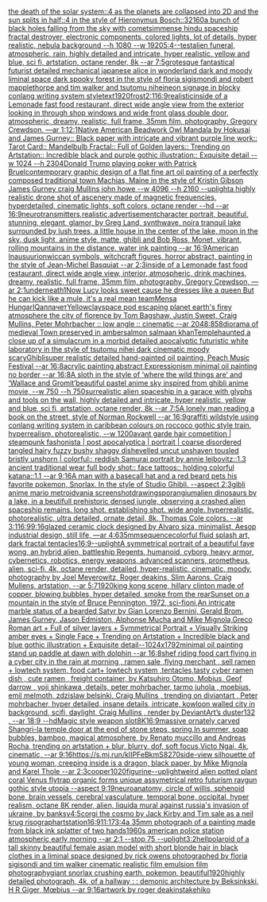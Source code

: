 [the death of the solar system::4 as the planets are collapsed into 2D and the sun splits in half::4 in the style of Hieronymus Bosch::3](https://www.ebank.nz/aiartgenerator?category=the%20death%20of%20the%20solar%20system%3A%3A4%20as%20the%20planets%20are%20collapsed%20into%202D%20and%20the%20sun%20splits%20in%20half%3A%3A4%20in%20the%20style%20of%20Hieronymus%20Bosch%3A%3A3)[2160](https://www.ebank.nz/aiartgenerator?category=2160)[a bunch of black holes falling from the sky with comets](https://www.ebank.nz/aiartgenerator?category=a%20bunch%20of%20black%20holes%20falling%20from%20the%20sky%20with%20comets)[immense hindu spaceship fractal destroyer, electronic components, colored lights, lot of details, hyper realistic, nebula background --h 1080 --w 1920](https://www.ebank.nz/aiartgenerator?category=immense%20hindu%20spaceship%20fractal%20destroyer%2C%20electronic%20components%2C%20colored%20lights%2C%20lot%20of%20details%2C%20hyper%20realistic%2C%20nebula%20background%20--h%201080%20--w%201920)[5:4](https://www.ebank.nz/aiartgenerator?category=5%3A4)[--test](https://www.ebank.nz/aiartgenerator?category=--test)[alien funeral, atmospheric, rain, highly detailed and intricate, hyper realistic, yellow and blue, sci fi, artstation, octane render, 8k --ar 7:5](https://www.ebank.nz/aiartgenerator?category=alien%20funeral%2C%20atmospheric%2C%20rain%2C%20highly%20detailed%20and%20intricate%2C%20hyper%20realistic%2C%20yellow%20and%20blue%2C%20sci%20fi%2C%20artstation%2C%20octane%20render%2C%208k%20--ar%207%3A5)[grotesque fantastical futurist detailed mechanical japanese alice in wonderland dark and moody liminal space dark spooky forest in the style of floria sigismondi and robert mapplethorpe and tim walker and tsutomu nihei](https://www.ebank.nz/aiartgenerator?category=grotesque%20fantastical%20futurist%20detailed%20mechanical%20japanese%20alice%20in%20wonderland%20dark%20and%20moody%20liminal%20space%20dark%20spooky%20forest%20in%20the%20style%20of%20floria%20sigismondi%20and%20robert%20mapplethorpe%20and%20tim%20walker%20and%20tsutomu%20nihei)[neon signage in blocky conlang writing system style](https://www.ebank.nz/aiartgenerator?category=neon%20signage%20in%20blocky%20conlang%20writing%20system%20style)[text](https://www.ebank.nz/aiartgenerator?category=text)[1920](https://www.ebank.nz/aiartgenerator?category=1920)[frost](https://www.ebank.nz/aiartgenerator?category=frost)[2:1](https://www.ebank.nz/aiartgenerator?category=2%3A1)[16:9](https://www.ebank.nz/aiartgenerator?category=16%3A9)[realistic](https://www.ebank.nz/aiartgenerator?category=realistic)[inside of a Lemonade fast food restaurant, direct wide angle view from the exterior looking in through shop windows and wide front glass double door, atmospheric, dreamy, realistic, full frame, 35mm film, photography, Gregory Crewdson, —ar 1:1](https://www.ebank.nz/aiartgenerator?category=inside%20of%20a%20Lemonade%20fast%20food%20restaurant%2C%20direct%20wide%20angle%20view%20from%20the%20exterior%20looking%20in%20through%20shop%20windows%20and%20wide%20front%20glass%20double%20door%2C%20atmospheric%2C%20dreamy%2C%20realistic%2C%20full%20frame%2C%2035mm%20film%2C%20photography%2C%20Gregory%20Crewdson%2C%20%E2%80%94ar%201%3A1)[2:1](https://www.ebank.nz/aiartgenerator?category=2%3A1)[Native American Beadwork Owl Mandala by Hokusai and James Gurney:: Black paper with intricate and vibrant purple line work:: Tarot Card:: Mandelbulb Fractal:: Full of Golden layers:: Trending on Artstation:: Incredible black and purple gothic illustration:: Exquisite detail --w 1024 --h 2304](https://www.ebank.nz/aiartgenerator?category=Native%20American%20Beadwork%20Owl%20Mandala%20by%20Hokusai%20and%20James%20Gurney%3A%3A%20Black%20paper%20with%20intricate%20and%20vibrant%20purple%20line%20work%3A%3A%20Tarot%20Card%3A%3A%20Mandelbulb%20Fractal%3A%3A%20Full%20of%20Golden%20layers%3A%3A%20Trending%20on%20Artstation%3A%3A%20Incredible%20black%20and%20purple%20gothic%20illustration%3A%3A%20Exquisite%20detail%20--w%201024%20--h%202304)[Donald Trump playing poker with Patrick Bruel](https://www.ebank.nz/aiartgenerator?category=Donald%20Trump%20playing%20poker%20with%20Patrick%20Bruel)[contemporary graphic design of a flat fine art oil painting of a perfectly composed traditional town Machias, Maine in the style of Kristin Gibson James Gurney craig Mullins john howe --w 4096 --h 2160 --uplight](https://www.ebank.nz/aiartgenerator?category=contemporary%20graphic%20design%20of%20a%20flat%20fine%20art%20oil%20painting%20of%20a%20perfectly%20composed%20traditional%20town%20Machias%2C%20Maine%20in%20the%20style%20of%20Kristin%20Gibson%20James%20Gurney%20craig%20Mullins%20john%20howe%20--w%204096%20--h%202160%20--uplight)[a highly realistic drone shot of ascenery made of magnetic frequencies, hyperdetailed, cinematic lights, soft colors, octane render --hd --ar 16:9](https://www.ebank.nz/aiartgenerator?category=a%20highly%20realistic%20drone%20shot%20of%20ascenery%20made%20of%20magnetic%20frequencies%2C%20hyperdetailed%2C%20cinematic%20lights%2C%20soft%20colors%2C%20octane%20render%20--hd%20--ar%2016%3A9)[neurotransmitters,realistic,advertisement](https://www.ebank.nz/aiartgenerator?category=neurotransmitters%2Crealistic%2Cadvertisement)[character portrait, beautiful, stunning, elegant, glamor, by Greg Land, synthwave, noir](https://www.ebank.nz/aiartgenerator?category=character%20portrait%2C%20beautiful%2C%20stunning%2C%20elegant%2C%20glamor%2C%20by%20Greg%20Land%2C%20synthwave%2C%20noir)[a tranquil lake surrounded by lush trees, a little house in the center of the lake, moon in the sky, dusk light, anime style, matte, ghibli and Bob Ross, Monet, vibrant, rolling mountains in the distance, water ink painting --ar 16:9](https://www.ebank.nz/aiartgenerator?category=a%20tranquil%20lake%20surrounded%20by%20lush%20trees%2C%20a%20little%20house%20in%20the%20center%20of%20the%20lake%2C%20moon%20in%20the%20sky%2C%20dusk%20light%2C%20anime%20style%2C%20matte%2C%20ghibli%20and%20Bob%20Ross%2C%20Monet%2C%20vibrant%2C%20rolling%20mountains%20in%20the%20distance%2C%20water%20ink%20painting%20--ar%2016%3A9)[American Inausuurion](https://www.ebank.nz/aiartgenerator?category=American%20Inausuurion)[wiccan symbols, witchcraft figures, horror abstract, painting in the style of Jean-Michel Basquiat --ar 2:3](https://www.ebank.nz/aiartgenerator?category=wiccan%20symbols%2C%20witchcraft%20figures%2C%20horror%20abstract%2C%20painting%20in%20the%20style%20of%20Jean-Michel%20Basquiat%20--ar%202%3A3)[inside of a Lemonade fast food restaurant, direct wide angle view, interior, atmospheric, drink machines, dreamy, realistic, full frame, 35mm film, photography, Gregory Crewdson, —ar 2:1](https://www.ebank.nz/aiartgenerator?category=inside%20of%20a%20Lemonade%20fast%20food%20restaurant%2C%20direct%20wide%20angle%20view%2C%20interior%2C%20atmospheric%2C%20drink%20machines%2C%20dreamy%2C%20realistic%2C%20full%20frame%2C%2035mm%20film%2C%20photography%2C%20Gregory%20Crewdson%2C%20%E2%80%94ar%202%3A1)[underneath](https://www.ebank.nz/aiartgenerator?category=underneath)[1](https://www.ebank.nz/aiartgenerator?category=1)[Now Lucy looks sweet cause he dresses like a queen But he can kick like a mule, it's a real mean team](https://www.ebank.nz/aiartgenerator?category=Now%20Lucy%20looks%20sweet%20cause%20he%20dresses%20like%20a%20queen%20But%20he%20can%20kick%20like%20a%20mule%2C%20it%27s%20a%20real%20mean%20team)[Mensa HungarIQa](https://www.ebank.nz/aiartgenerator?category=Mensa%20HungarIQa)[плачет](https://www.ebank.nz/aiartgenerator?category=%D0%BF%D0%BB%D0%B0%D1%87%D0%B5%D1%82)[Yellow](https://www.ebank.nz/aiartgenerator?category=Yellow)[clay](https://www.ebank.nz/aiartgenerator?category=clay)[space pod escaping planet earth's firey atmosphere the city of florence by Tom Bagshaw, Justin Sweet, Craig Mullins, Peter Mohrbacher :: low angle :: cinematic --ar 2048:858](https://www.ebank.nz/aiartgenerator?category=space%20pod%20escaping%20planet%20earth%27s%20firey%20atmosphere%20the%20city%20of%20florence%20by%20Tom%20Bagshaw%2C%20Justin%20Sweet%2C%20Craig%20Mullins%2C%20Peter%20Mohrbacher%20%3A%3A%20low%20angle%20%3A%3A%20cinematic%20--ar%202048%3A858)[diorama of medieval Town preserved in amber](https://www.ebank.nz/aiartgenerator?category=diorama%20of%20medieval%20Town%20preserved%20in%20amber)[salmon salmaan khan](https://www.ebank.nz/aiartgenerator?category=salmon%20salmaan%20khan)[Temple](https://www.ebank.nz/aiartgenerator?category=Temple)[haunted,](https://www.ebank.nz/aiartgenerator?category=haunted%2C)[a close up of a simulacrum in a morbid detailed apocalyptic futuristic white laboratory in the style of tsutomu nihei dark cinematic moody scary](https://www.ebank.nz/aiartgenerator?category=a%20close%20up%20of%20a%20simulacrum%20in%20a%20morbid%20detailed%20apocalyptic%20futuristic%20white%20laboratory%20in%20the%20style%20of%20tsutomu%20nihei%20dark%20cinematic%20moody%20scary)[Ghibli](https://www.ebank.nz/aiartgenerator?category=Ghibli)[super realistic detailed hand-painted oil painting, Peach Music Festival --ar 16:8](https://www.ebank.nz/aiartgenerator?category=super%20realistic%20detailed%20hand-painted%20oil%20painting%2C%20Peach%20Music%20Festival%20--ar%2016%3A8)[acrylic painting abstract Expressionism minimal oil painting no border --ar 16:8](https://www.ebank.nz/aiartgenerator?category=acrylic%20painting%20abstract%20Expressionism%20minimal%20oil%20painting%20no%20border%20--ar%2016%3A8)[A sloth in the style of ‘where the wild things are’ and ‘Wallace and Gromit’](https://www.ebank.nz/aiartgenerator?category=A%20sloth%20in%20the%20style%20of%20%E2%80%98where%20the%20wild%20things%20are%E2%80%99%20and%20%E2%80%98Wallace%20and%20Gromit%E2%80%99)[beautiful pastel anime sky inspired from ghibli anime movie, --w 750 --h 750](https://www.ebank.nz/aiartgenerator?category=beautiful%20pastel%20anime%20sky%20inspired%20from%20ghibli%20anime%20movie%2C%20--w%20750%20--h%20750)[surrealistic alien spaceship in a garace with glyphs and tools on the wall, highly detailed and intricate, hyper realistic, yellow and blue, sci fi, artstation, octane render, 8k --ar 7:5](https://www.ebank.nz/aiartgenerator?category=surrealistic%20alien%20spaceship%20in%20a%20garace%20with%20glyphs%20and%20tools%20on%20the%20wall%2C%20highly%20detailed%20and%20intricate%2C%20hyper%20realistic%2C%20yellow%20and%20blue%2C%20sci%20fi%2C%20artstation%2C%20octane%20render%2C%208k%20--ar%207%3A5)[A lonely man reading a book on the street, style of Norman Rockwell --ar 16:9](https://www.ebank.nz/aiartgenerator?category=A%20lonely%20man%20reading%20a%20book%20on%20the%20street%2C%20style%20of%20Norman%20Rockwell%20--ar%2016%3A9)[graffiti wildstyle using conlang writing system in caribbean colours on roccoco gothic style train, hyperrealism, photorealistic, --w 1200](https://www.ebank.nz/aiartgenerator?category=graffiti%20wildstyle%20using%20conlang%20writing%20system%20in%20caribbean%20colours%20on%20roccoco%20gothic%20style%20train%2C%20hyperrealism%2C%20photorealistic%2C%20--w%201200)[avant garde hair competition | steampunk fashonista | post apocalyptica | portrait | coarse disordered tangled hairy fuzzy bushy shaggy dishevelled uncut unshaven tousled bristly unshorn | colorful:: reddish Samurai portrait by annie leibovitz::1.3 ancient traditional wear full body shot:: face tattoos:: holding colorful katana::1.1  --ar 9:16](https://www.ebank.nz/aiartgenerator?category=avant%20garde%20hair%20competition%20%7C%20steampunk%20fashonista%20%7C%20post%20apocalyptica%20%7C%20portrait%20%7C%20coarse%20disordered%20tangled%20hairy%20fuzzy%20bushy%20shaggy%20dishevelled%20uncut%20unshaven%20tousled%20bristly%20unshorn%20%7C%20colorful%3A%3A%20reddish%20Samurai%20portrait%20by%20annie%20leibovitz%3A%3A1.3%20ancient%20traditional%20wear%20full%20body%20shot%3A%3A%20face%20tattoos%3A%3A%20holding%20colorful%20katana%3A%3A1.1%20%20--ar%209%3A16)[A man with a basecall hat and a red beard pets his favorite pokemon, Snorlax.  In the style of Studio Ghibli.  --aspect 2:3](https://www.ebank.nz/aiartgenerator?category=A%20man%20with%20a%20basecall%20hat%20and%20a%20red%20beard%20pets%20his%20favorite%20pokemon%2C%20Snorlax.%20%20In%20the%20style%20of%20Studio%20Ghibli.%20%20--aspect%202%3A3)[gibli anime mario metroidvania screenshot](https://www.ebank.nz/aiartgenerator?category=gibli%20anime%20mario%20metroidvania%20screenshot)[drawing](https://www.ebank.nz/aiartgenerator?category=drawing)[sporangium](https://www.ebank.nz/aiartgenerator?category=sporangium)[alien dinosaurs by a lake, in a beutifull prehistoric densed jungle, observing a crashed alien spaceship remains. long shot. establishing shot. wide angle. hyperrealistic, photorealistic, ultra detailed, ornate detail, 8k, Thomas Cole colors. --ar 3:1](https://www.ebank.nz/aiartgenerator?category=alien%20dinosaurs%20by%20a%20lake%2C%20in%20a%20beutifull%20prehistoric%20densed%20jungle%2C%20observing%20a%20crashed%20alien%20spaceship%20remains.%20long%20shot.%20establishing%20shot.%20wide%20angle.%20hyperrealistic%2C%20photorealistic%2C%20ultra%20detailed%2C%20ornate%20detail%2C%208k%2C%20Thomas%20Cole%20colors.%20--ar%203%3A1)[16:9](https://www.ebank.nz/aiartgenerator?category=16%3A9)[9:16](https://www.ebank.nz/aiartgenerator?category=9%3A16)[glazed ceramic clock designed by Alvaro siza, minimalist, Aesop industrial design, still life, —ar 4:6](https://www.ebank.nz/aiartgenerator?category=glazed%20ceramic%20clock%20designed%20by%20Alvaro%20siza%2C%20minimalist%2C%20Aesop%20industrial%20design%2C%20still%20life%2C%20%E2%80%94ar%204%3A6)[35mm](https://www.ebank.nz/aiartgenerator?category=35mm)[sequence](https://www.ebank.nz/aiartgenerator?category=sequence)[colorful fluid splash art, dark fractal tentacles](https://www.ebank.nz/aiartgenerator?category=colorful%20fluid%20splash%20art%2C%20dark%20fractal%20tentacles)[16:9](https://www.ebank.nz/aiartgenerator?category=16%3A9)[--uplight](https://www.ebank.nz/aiartgenerator?category=--uplight)[A symmetrical portrait of a beautiful faye wong, an hybrid alien, battleship Regents, humanoid, cyborg, heavy armor, cybernetics, robotics, energy weapons, advanced scanners, prometheus, alien, sci-fi, 4k, octane render, detailed, hyper-realistic, cinematic, moody, photography by Joel Meyerowitz, Roger deakins, Slim Aarons, Craig Mullens, artstation, --ar 5:7](https://www.ebank.nz/aiartgenerator?category=A%20symmetrical%20portrait%20of%20a%20beautiful%20faye%20wong%2C%20an%20hybrid%20alien%2C%20battleship%20Regents%2C%20humanoid%2C%20cyborg%2C%20heavy%20armor%2C%20cybernetics%2C%20robotics%2C%20energy%20weapons%2C%20advanced%20scanners%2C%20prometheus%2C%20alien%2C%20sci-fi%2C%204k%2C%20octane%20render%2C%20detailed%2C%20hyper-realistic%2C%20cinematic%2C%20moody%2C%20photography%20by%20Joel%20Meyerowitz%2C%20Roger%20deakins%2C%20Slim%20Aarons%2C%20Craig%20Mullens%2C%20artstation%2C%20--ar%205%3A7)[1920](https://www.ebank.nz/aiartgenerator?category=1920)[king kong scene, hillary clinton made of copper, blowing bubbles, hyper detailed, smoke from the rear](https://www.ebank.nz/aiartgenerator?category=king%20kong%20scene%2C%20hillary%20clinton%20made%20of%20copper%2C%20blowing%20bubbles%2C%20hyper%20detailed%2C%20smoke%20from%20the%20rear)[Sunset on a mountain in the style of Bruce Pennington, 1972, sci-fi](https://www.ebank.nz/aiartgenerator?category=Sunset%20on%20a%20mountain%20in%20the%20style%20of%20Bruce%20Pennington%2C%201972%2C%20sci-fi)[oni,An intricate marble status of a bearded Satyr by Gian Lorenzo Bernini, Gerald Brom, James Gurney, Jason Edmiston, Alphonse Mucha and Mike Mignola,Greco Roman art + Full of silver layers + Symmetrical Portrait + Visually Striking amber eyes + Single Face + Trending on Artstation + Incredible black and blue gothic illustration + Exquisite detail--1024x1792](https://www.ebank.nz/aiartgenerator?category=oni%2CAn%20intricate%20marble%20status%20of%20a%20bearded%20Satyr%20by%20Gian%20Lorenzo%20Bernini%2C%20Gerald%20Brom%2C%20James%20Gurney%2C%20Jason%20Edmiston%2C%20Alphonse%20Mucha%20and%20Mike%20Mignola%2CGreco%20Roman%20art%20%2B%20Full%20of%20silver%20layers%20%2B%20Symmetrical%20Portrait%20%2B%20Visually%20Striking%20amber%20eyes%20%2B%20Single%20Face%20%2B%20Trending%20on%20Artstation%20%2B%20Incredible%20black%20and%20blue%20gothic%20illustration%20%2B%20Exquisite%20detail--1024x1792)[minimal oil painting stand up paddle at dawn with dolphin --ar 16:8](https://www.ebank.nz/aiartgenerator?category=minimal%20oil%20painting%20stand%20up%20paddle%20at%20dawn%20with%20dolphin%20--ar%2016%3A8)[shef riding food cart flying in a cyber city in the rain at morning , ramen sale ,flying merchant , sell ramen + lowtech system, food cart+ lowtech system ,tentacles,tasty cyber ramen dish  , cute ramen , freight container, by Katsuhiro Otomo, Mobius, Geof darrow , yoji shinkawa ,details, peter mohrbacher, tarmo juhola , moebius,  emil melmoth, zdzislaw belsinki, Craig Mullins , trending on diviantart , Peter mohrbacher, hyper detailed, insane details, intricate, kowloon walled city in background, scifi, daylight, Craig Mullins , render by DeviantArt’s duster132 ,  --ar 18:9 --hd](https://www.ebank.nz/aiartgenerator?category=shef%20riding%20food%20cart%20flying%20in%20a%20cyber%20city%20in%20the%20rain%20at%20morning%20%2C%20ramen%20sale%20%2Cflying%20merchant%20%2C%20sell%20ramen%20%2B%20lowtech%20system%2C%20food%20cart%2B%20lowtech%20system%20%2Ctentacles%2Ctasty%20cyber%20ramen%20dish%20%20%2C%20cute%20ramen%20%2C%20freight%20container%2C%20by%20Katsuhiro%20Otomo%2C%20Mobius%2C%20Geof%20darrow%20%2C%20yoji%20shinkawa%20%2Cdetails%2C%20peter%20mohrbacher%2C%20tarmo%20juhola%20%2C%20moebius%2C%20%20emil%20melmoth%2C%20zdzislaw%20belsinki%2C%20Craig%20Mullins%20%2C%20trending%20on%20diviantart%20%2C%20Peter%20mohrbacher%2C%20hyper%20detailed%2C%20insane%20details%2C%20intricate%2C%20kowloon%20walled%20city%20in%20background%2C%20scifi%2C%20daylight%2C%20Craig%20Mullins%20%2C%20render%20by%20DeviantArt%E2%80%99s%20duster132%20%2C%20%20--ar%2018%3A9%20--hd)[Magic style weapon slot](https://www.ebank.nz/aiartgenerator?category=Magic%20style%20weapon%20slot)[8K](https://www.ebank.nz/aiartgenerator?category=8K)[16:9](https://www.ebank.nz/aiartgenerator?category=16%3A9)[massive ornately carved Shangri-la temple door at the end of stone steps, spring,In summer, soap bubbles, bamboo, magical atmosphere, by Renato muccillo and Andreas Rocha, trending on artstation + blur, blurry, dof, soft focus,Victo Ngai, 4k, cinematic, --ar 9:16](https://www.ebank.nz/aiartgenerator?category=massive%20ornately%20carved%20Shangri-la%20temple%20door%20at%20the%20end%20of%20stone%20steps%2C%20spring%2CIn%20summer%2C%20soap%20bubbles%2C%20bamboo%2C%20magical%20atmosphere%2C%20by%20Renato%20muccillo%20and%20Andreas%20Rocha%2C%20trending%20on%20artstation%20%2B%20blur%2C%20blurry%2C%20dof%2C%20soft%20focus%2CVicto%20Ngai%2C%204k%2C%20cinematic%2C%20--ar%209%3A16)[<https://s.mj.run/kIIPFeBkmS8>](https://www.ebank.nz/aiartgenerator?category=%3Chttps%3A//s.mj.run/kIIPFeBkmS8%3E)[270](https://www.ebank.nz/aiartgenerator?category=270)[side-view silhouette of young woman, creeping inside is a dragon, black paper, by Mike Mignola and Karel Thole --ar 2:3](https://www.ebank.nz/aiartgenerator?category=side-view%20silhouette%20of%20young%20woman%2C%20creeping%20inside%20is%20a%20dragon%2C%20black%20paper%2C%20by%20Mike%20Mignola%20and%20Karel%20Thole%20--ar%202%3A3)[cooper](https://www.ebank.nz/aiartgenerator?category=cooper)[1020](https://www.ebank.nz/aiartgenerator?category=1020)[figurine](https://www.ebank.nz/aiartgenerator?category=figurine)[--uplight](https://www.ebank.nz/aiartgenerator?category=--uplight)[weird alien potted plant coral Venus flytrap  organic forms unique assymetrical  retro futurism raygun gothic style utopia --aspect 9:19](https://www.ebank.nz/aiartgenerator?category=weird%20alien%20potted%20plant%20coral%20Venus%20flytrap%20%20organic%20forms%20unique%20assymetrical%20%20retro%20futurism%20raygun%20gothic%20style%20utopia%20--aspect%209%3A19)[neuroanatomy, circle of willis, sphenoid bone, brain vessels, cerebral vasculature, temporal bone, occipital, hyper realism, octane 8K render, alien, liquid](https://www.ebank.nz/aiartgenerator?category=neuroanatomy%2C%20circle%20of%20willis%2C%20sphenoid%20bone%2C%20brain%20vessels%2C%20cerebral%20vasculature%2C%20temporal%20bone%2C%20occipital%2C%20hyper%20realism%2C%20octane%208K%20render%2C%20alien%2C%20liquid)[a mural against russia's invasion of ukraine, by banksy](https://www.ebank.nz/aiartgenerator?category=a%20mural%20against%20russia%27s%20invasion%20of%20ukraine%2C%20by%20banksy)[4:5](https://www.ebank.nz/aiartgenerator?category=4%3A5)[corgi the cosmo by Jack Kirby and Tim sale as a neil krug risograph](https://www.ebank.nz/aiartgenerator?category=corgi%20the%20cosmo%20by%20Jack%20Kirby%20and%20Tim%20sale%20as%20a%20neil%20krug%20risograph)[](https://www.ebank.nz/aiartgenerator?category=)[artstation](https://www.ebank.nz/aiartgenerator?category=artstation)[16:9](https://www.ebank.nz/aiartgenerator?category=16%3A9)[11:17](https://www.ebank.nz/aiartgenerator?category=11%3A17)[3:4](https://www.ebank.nz/aiartgenerator?category=3%3A4)[a 35mm photograph of a painting made from black ink splatter of two hands](https://www.ebank.nz/aiartgenerator?category=a%2035mm%20photograph%20of%20a%20painting%20made%20from%20black%20ink%20splatter%20of%20two%20hands)[1960s american police station atmospheric early morning --ar 2:1 --stop 75 --uplight](https://www.ebank.nz/aiartgenerator?category=1960s%20american%20police%20station%20atmospheric%20early%20morning%20--ar%202%3A1%20--stop%2075%20--uplight)[3:2](https://www.ebank.nz/aiartgenerator?category=3%3A2)[hell](https://www.ebank.nz/aiartgenerator?category=hell)[polaroid of a tall skinny beautiful female asian model with short blonde hair in black clothes in a liminal space designed by rick owens photographed by floria sigisondi and tim walker cinematic realistic film emulsion film photography](https://www.ebank.nz/aiartgenerator?category=polaroid%20of%20a%20tall%20skinny%20beautiful%20female%20asian%20model%20with%20short%20blonde%20hair%20in%20black%20clothes%20in%20a%20liminal%20space%20designed%20by%20rick%20owens%20photographed%20by%20floria%20sigisondi%20and%20tim%20walker%20cinematic%20realistic%20film%20emulsion%20film%20photography)[giant snorlax crushing earth, pokemon, beautiful](https://www.ebank.nz/aiartgenerator?category=giant%20snorlax%20crushing%20earth%2C%20pokemon%2C%20beautiful)[1920](https://www.ebank.nz/aiartgenerator?category=1920)[highly detailed photograph, 4k, of a hallway : : demonic architecture by Beksinkski, H R Giger, Mœbius --ar 9:16](https://www.ebank.nz/aiartgenerator?category=highly%20detailed%20photograph%2C%204k%2C%20of%20a%20hallway%20%3A%20%3A%20demonic%20architecture%20by%20Beksinkski%2C%20H%20R%20Giger%2C%20M%C5%93bius%20--ar%209%3A16)[artwork by roger deakins](https://www.ebank.nz/aiartgenerator?category=artwork%20by%20roger%20deakins)[takehiko](https://www.ebank.nz/aiartgenerator?category=takehiko)
